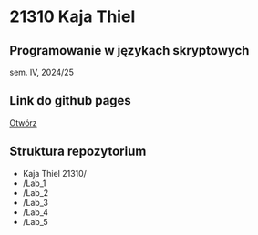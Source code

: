 # 21310 Kaja Thiel 

## Programowanie w językach skryptowych 
sem. IV, 2024/25

## Link do github pages
[Otwórz](https://kajciuch.github.io/Programowanie_w_jezykach_skryptowych/Lab_3/)


## Struktura repozytorium
- Kaja Thiel 21310/
- /Lab_1
- /Lab_2
- /Lab_3
- /Lab_4
- /Lab_5

